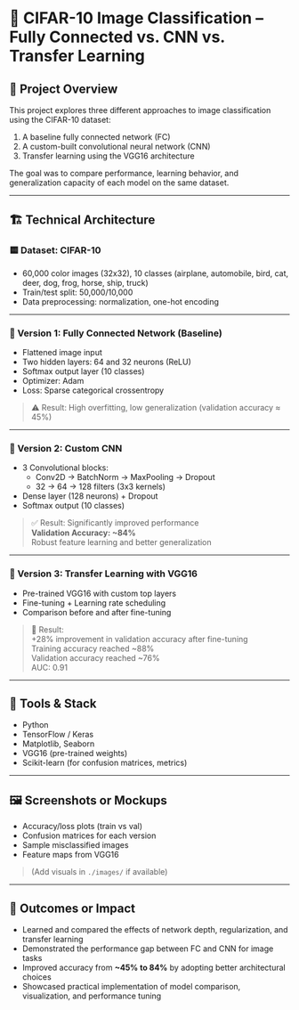 # 🧠 CIFAR-10 Image Classification – Fully Connected vs. CNN vs. Transfer Learning

## 📄 Project Overview

This project explores three different approaches to image classification using the CIFAR-10 dataset:
1. A baseline fully connected network (FC)
2. A custom-built convolutional neural network (CNN)
3. Transfer learning using the VGG16 architecture

The goal was to compare performance, learning behavior, and generalization capacity of each model on the same dataset.

---

## 🏗️ Technical Architecture

### 🟨 Dataset: CIFAR-10
- 60,000 color images (32x32), 10 classes (airplane, automobile, bird, cat, deer, dog, frog, horse, ship, truck)
- Train/test split: 50,000/10,000
- Data preprocessing: normalization, one-hot encoding

---

### 🔹 Version 1: Fully Connected Network (Baseline)
- Flattened image input
- Two hidden layers: 64 and 32 neurons (ReLU)
- Softmax output layer (10 classes)
- Optimizer: Adam
- Loss: Sparse categorical crossentropy

> ⚠️ Result: High overfitting, low generalization (validation accuracy ≈ 45%)

---

### 🔹 Version 2: Custom CNN
- 3 Convolutional blocks:
  - Conv2D → BatchNorm → MaxPooling → Dropout
  - 32 → 64 → 128 filters (3x3 kernels)
- Dense layer (128 neurons) + Dropout
- Softmax output (10 classes)

> ✅ Result: Significantly improved performance  
> **Validation Accuracy: ~84%**  
> Robust feature learning and better generalization

---

### 🔹 Version 3: Transfer Learning with VGG16
- Pre-trained VGG16 with custom top layers
- Fine-tuning + Learning rate scheduling
- Comparison before and after fine-tuning

> 🚀 Result:  
> +28% improvement in validation accuracy after fine-tuning  
> Training accuracy reached ~88%  
> Validation accuracy reached ~76%  
> AUC: 0.91

---

## 🧰 Tools & Stack

- Python  
- TensorFlow / Keras  
- Matplotlib, Seaborn  
- VGG16 (pre-trained weights)  
- Scikit-learn (for confusion matrices, metrics)

---

## 🖼️ Screenshots or Mockups

- Accuracy/loss plots (train vs val)
- Confusion matrices for each version
- Sample misclassified images
- Feature maps from VGG16

> (Add visuals in `./images/` if available)

---

## 🚀 Outcomes or Impact

- Learned and compared the effects of network depth, regularization, and transfer learning
- Demonstrated the performance gap between FC and CNN for image tasks
- Improved accuracy from **~45% to 84%** by adopting better architectural choices
- Showcased practical implementation of model comparison, visualization, and performance tuning
